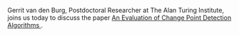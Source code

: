 Gerrit van den Burg, Postdoctoral Researcher at The Alan Turing Institute, joins us today to discuss the paper [An Evaluation of Change Point Detection Algorithms
](https://arxiv.org/abs/2003.06222).
